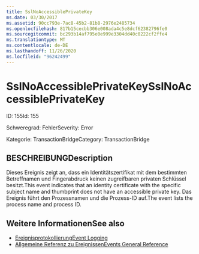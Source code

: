 ```yaml
---
title: SslNoAccessiblePrivateKey
ms.date: 03/30/2017
ms.assetid: 90cc793e-7ac8-45b2-81b8-2976e2485734
ms.openlocfilehash: 817b15cecbb306e008ada4c5e8dcf62382796fe0
ms.sourcegitcommit: bc293b14af795e0e999e3304dd40c0222cf2ffe4
ms.translationtype: MT
ms.contentlocale: de-DE
ms.lasthandoff: 11/26/2020
ms.locfileid: "96242499"
---
```

# <a name="sslnoaccessibleprivatekey"></a><span data-ttu-id="a6b63-102">SslNoAccessiblePrivateKey</span><span class="sxs-lookup"><span data-stu-id="a6b63-102">SslNoAccessiblePrivateKey</span></span>

<span data-ttu-id="a6b63-103">ID: 155</span><span class="sxs-lookup"><span data-stu-id="a6b63-103">Id: 155</span></span>  
  
 <span data-ttu-id="a6b63-104">Schweregrad: Fehler</span><span class="sxs-lookup"><span data-stu-id="a6b63-104">Severity: Error</span></span>  
  
 <span data-ttu-id="a6b63-105">Kategorie: TransactionBridge</span><span class="sxs-lookup"><span data-stu-id="a6b63-105">Category: TransactionBridge</span></span>  
  
## <a name="description"></a><span data-ttu-id="a6b63-106">BESCHREIBUNG</span><span class="sxs-lookup"><span data-stu-id="a6b63-106">Description</span></span>  

 <span data-ttu-id="a6b63-107">Dieses Ereignis zeigt an, dass ein Identitätszertifikat mit dem bestimmten Betreffnamen und Fingerabdruck keinen zugreifbaren privaten Schlüssel besitzt.</span><span class="sxs-lookup"><span data-stu-id="a6b63-107">This event indicates that an identity certificate with the specific subject name and thumbprint does not have an accessible private key.</span></span> <span data-ttu-id="a6b63-108">Das Ereignis führt den Prozessnamen und die Prozess-ID auf.</span><span class="sxs-lookup"><span data-stu-id="a6b63-108">The event lists the process name and process ID.</span></span>  
  
## <a name="see-also"></a><span data-ttu-id="a6b63-109">Weitere Informationen</span><span class="sxs-lookup"><span data-stu-id="a6b63-109">See also</span></span>

- [<span data-ttu-id="a6b63-110">Ereignisprotokollierung</span><span class="sxs-lookup"><span data-stu-id="a6b63-110">Event Logging</span></span>](index.md)
- [<span data-ttu-id="a6b63-111">Allgemeine Referenz zu Ereignissen</span><span class="sxs-lookup"><span data-stu-id="a6b63-111">Events General Reference</span></span>](events-general-reference.md)
